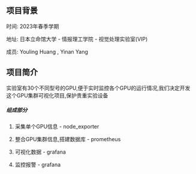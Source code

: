 ## 项目背景

时间: 2023年春季学期

地址: 日本立命馆大学 - 情报理工学院 - 视觉处理实验室(VIP)

成员:  Youling Huang , Yinan Yang

## 项目简介

实验室有30个不同型号的GPU,便于实时监控各个GPU的运行情况,我们决定开发这个GPU集群可视化项目,保护贵重实验设备

##### 组成部分

1. 采集单个GPU信息 - node_exporter
2. 整合GPU集群信息,搭建数据库 - prometheus
3. 可视化数据 - grafana

4. 监控报警 - grafana
